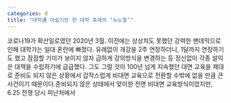 ```yaml
---
categories: d
title: "대학通 아쉽기만 한 대학 축제의 ‘뉴노멀’"
---
```

코로나19가 확산일로였던 2020년 3월. 이전에는 상상치도 못했던 강력한 팬데믹으로 인해 대학가는 일대 혼란에 빠졌다. 유례없이 개강을 2주 연장하더니, 1달까지 연장하기도 했고 잠잠할 기미가 보이지 않자 급하게 강의방식을 변경하는 등 정신없이 각종 설익은 대책을 수립하기에 급급했다. 그도 그럴 것이 100년 넘게 지속했던 대면 교육을 제대로 준비도 되지 않은 상황에서 갑작스럽게 비대면 교육으로 전환할 수밖에 없을 만큼 큰 사건이기 때문이다.준비되지 않은 상태에서 맞이한 전면 비대면 교육방식이었지만, 6.25 전쟁 당시 피난처에서